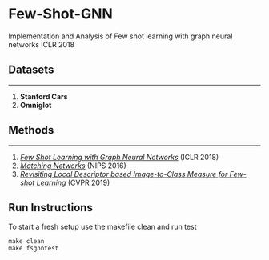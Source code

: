 # Few-Shot-GNN
Implementation and Analysis of Few shot learning with graph neural networks ICLR 2018

## Datasets
---
1. **Stanford Cars**
2. **Omniglot**

## Methods
---
1. [*Few Shot Learning with Graph Neural Networks*](https://openreview.net/attachment?id=BJj6qGbRW&name=pdf) (ICLR 2018)
2. [*Matching Networks*](https://arxiv.org/abs/1606.04080) (NIPS 2016)
3. [*Revisiting Local Descriptor based Image-to-Class Measure for Few-shot Learning*](https://cs.nju.edu.cn/rl/people/liwb/CVPR19.pdf) (CVPR 2019)

## Run Instructions
To start a fresh setup use the makefile clean and run test
```
make clean
make fsgnntest
```